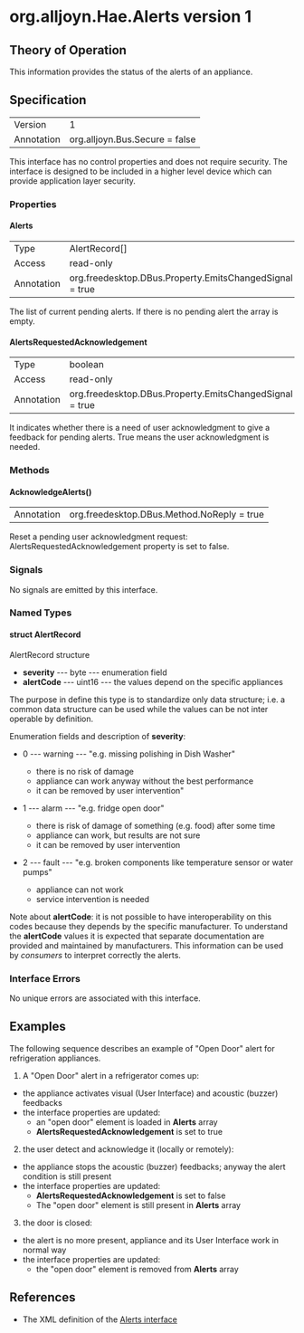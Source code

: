 # org.alljoyn.Hae.Alerts version 1

## Theory of Operation

This information provides the status of the alerts of an appliance.

## Specification

|                       |                                                                       |
|-----------------------|-----------------------------------------------------------------------|
| Version               | 1                                                                     |
| Annotation            | org.alljoyn.Bus.Secure = false                                        |

This interface has no control properties and does not require security.
The interface is designed to be included in a higher level device which can
provide application layer security.

### Properties

#### Alerts

|                       |                                                                       |
|-----------------------|-----------------------------------------------------------------------|
| Type                  | AlertRecord[]                                                         |
| Access                | read-only                                                             |
| Annotation            | org.freedesktop.DBus.Property.EmitsChangedSignal = true               |

The list of current pending alerts.
If there is no pending alert the array is empty.

#### AlertsRequestedAcknowledgement

|                       |                                                                       |
|-----------------------|-----------------------------------------------------------------------|
| Type                  | boolean                                                               |
| Access                | read-only                                                             |
| Annotation            | org.freedesktop.DBus.Property.EmitsChangedSignal = true               |

It indicates whether there is a need of user acknowledgment to give a feedback
for pending alerts.
True means the user acknowledgment is needed.

### Methods

#### AcknowledgeAlerts()

|                       |                                             |
|-----------------------|---------------------------------------------|
| Annotation            | org.freedesktop.DBus.Method.NoReply = true  |

Reset a pending user acknowledgment request:
AlertsRequestedAcknowledgement property is set to false.

### Signals

No signals are emitted by this interface.

### Named Types

#### struct AlertRecord

AlertRecord structure

  * **severity** --- byte --- enumeration field
  * **alertCode** --- uint16 --- the values depend on the specific appliances

The purpose in define this type is to standardize only data structure;
i.e. a common data structure can be used while the values can be not inter
operable by definition.

Enumeration fields and description of **severity**:

  * 0 --- warning --- "e.g. missing polishing in Dish Washer"
    * there is no risk of damage
    * appliance can work anyway without the best performance
    * it can be removed by user intervention"

  * 1 --- alarm --- "e.g. fridge open door"
    * there is risk of damage of something (e.g. food) after some time
    * appliance can work, but results are not sure
    * it can be removed by user intervention

  * 2 --- fault --- "e.g. broken components like temperature sensor or water pumps"
    * appliance can not work
    * service intervention is needed

Note about **alertCode**:
it is not possible to have interoperability on this codes because they depends
by the specific manufacturer.
To understand the **alertCode** values it is expected that separate
documentation are provided and maintained by manufacturers.
This information can be used by _consumers_ to interpret correctly the alerts.

### Interface Errors

No unique errors are associated with this interface.

## Examples

The following sequence describes an example of "Open Door" alert for refrigeration
appliances.

1. A "Open Door" alert in a refrigerator comes up:
  * the appliance activates visual (User Interface) and acoustic (buzzer) feedbacks
  * the interface properties are updated:
    * an "open door" element is loaded in **Alerts** array
    * **AlertsRequestedAcknowledgement** is set to true

2. the user detect and acknowledge it (locally or remotely):
  * the appliance stops the acoustic (buzzer) feedbacks;
    anyway the alert condition is still present
  * the interface properties are updated:
    * **AlertsRequestedAcknowledgement** is set to false
    * The "open door" element is still present in **Alerts** array

3. the door is closed:
  * the alert is no more present, appliance and its User Interface work in normal way
  * the interface properties are updated:
    * the "open door" element is removed from **Alerts** array

## References

  * The XML definition of the [Alerts interface](Alerts-v1.xml)

